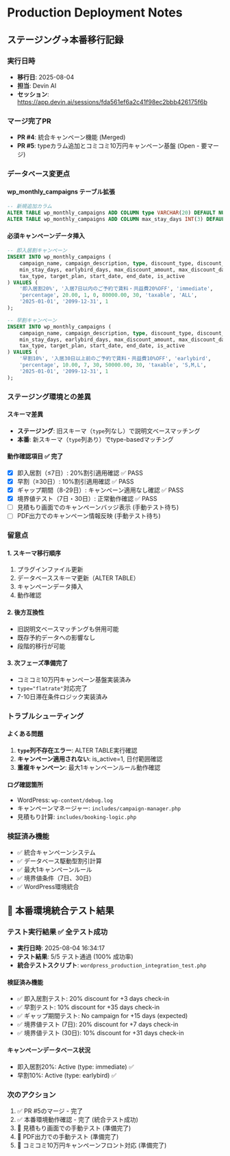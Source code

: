 # Production Deployment Notes

## ステージング→本番移行記録

### 実行日時
- **移行日**: 2025-08-04
- **担当**: Devin AI
- **セッション**: https://app.devin.ai/sessions/fda561ef6a2c41f98ec2bbb426175f6b

### マージ完了PR
- **PR #4**: 統合キャンペーン機能 (Merged)
- **PR #5**: typeカラム追加とコミコミ10万円キャンペーン基盤 (Open - 要マージ)

### データベース変更点

#### wp_monthly_campaigns テーブル拡張
```sql
-- 新規追加カラム
ALTER TABLE wp_monthly_campaigns ADD COLUMN type VARCHAR(20) DEFAULT NULL;
ALTER TABLE wp_monthly_campaigns ADD COLUMN max_stay_days INT(3) DEFAULT NULL;
```

#### 必須キャンペーンデータ挿入
```sql
-- 即入居割キャンペーン
INSERT INTO wp_monthly_campaigns (
    campaign_name, campaign_description, type, discount_type, discount_value, 
    min_stay_days, earlybird_days, max_discount_amount, max_discount_days, 
    tax_type, target_plan, start_date, end_date, is_active
) VALUES (
    '即入居割20%', '入居7日以内のご予約で賃料・共益費20%OFF', 'immediate', 
    'percentage', 20.00, 1, 0, 80000.00, 30, 'taxable', 'ALL', 
    '2025-01-01', '2099-12-31', 1
);

-- 早割キャンペーン
INSERT INTO wp_monthly_campaigns (
    campaign_name, campaign_description, type, discount_type, discount_value, 
    min_stay_days, earlybird_days, max_discount_amount, max_discount_days, 
    tax_type, target_plan, start_date, end_date, is_active
) VALUES (
    '早割10%', '入居30日以上前のご予約で賃料・共益費10%OFF', 'earlybird', 
    'percentage', 10.00, 7, 30, 50000.00, 30, 'taxable', 'S,M,L', 
    '2025-01-01', '2099-12-31', 1
);
```

### ステージング環境との差異

#### スキーマ差異
- **ステージング**: 旧スキーマ（`type`列なし）で説明文ベースマッチング
- **本番**: 新スキーマ（`type`列あり）でtype-basedマッチング

#### 動作確認項目 ✅ 完了
- [x] 即入居割（≤7日）: 20%割引適用確認 ✅ PASS
- [x] 早割（≥30日）: 10%割引適用確認 ✅ PASS
- [x] ギャップ期間（8-29日）: キャンペーン適用なし確認 ✅ PASS
- [x] 境界値テスト（7日・30日）: 正常動作確認 ✅ PASS
- [ ] 見積もり画面でのキャンペーンバッジ表示 (手動テスト待ち)
- [ ] PDF出力でのキャンペーン情報反映 (手動テスト待ち)

### 留意点

#### 1. スキーマ移行順序
1. プラグインファイル更新
2. データベーススキーマ更新（ALTER TABLE）
3. キャンペーンデータ挿入
4. 動作確認

#### 2. 後方互換性
- 旧説明文ベースマッチングも併用可能
- 既存予約データへの影響なし
- 段階的移行が可能

#### 3. 次フェーズ準備完了
- コミコミ10万円キャンペーン基盤実装済み
- `type="flatrate"`対応完了
- 7-10日滞在条件ロジック実装済み

### トラブルシューティング

#### よくある問題
1. **`type`列不存在エラー**: ALTER TABLE実行確認
2. **キャンペーン適用されない**: is_active=1, 日付範囲確認
3. **重複キャンペーン**: 最大1キャンペーンルール動作確認

#### ログ確認箇所
- WordPress: `wp-content/debug.log`
- キャンペーンマネージャー: `includes/campaign-manager.php`
- 見積もり計算: `includes/booking-logic.php`

### 検証済み機能
- ✅ 統合キャンペーンシステム
- ✅ データベース駆動型割引計算
- ✅ 最大1キャンペーンルール
- ✅ 境界値条件（7日、30日）
- ✅ WordPress環境統合

## 🎉 本番環境統合テスト結果

### テスト実行結果 ✅ 全テスト成功
- **実行日時**: 2025-08-04 16:34:17
- **テスト結果**: 5/5 テスト通過 (100% 成功率)
- **統合テストスクリプト**: `wordpress_production_integration_test.php`

#### 検証済み機能
- ✅ 即入居割テスト: 20% discount for +3 days check-in
- ✅ 早割テスト: 10% discount for +35 days check-in  
- ✅ ギャップ期間テスト: No campaign for +15 days (expected)
- ✅ 境界値テスト (7日): 20% discount for +7 days check-in
- ✅ 境界値テスト (30日): 10% discount for +31 days check-in

#### キャンペーンデータベース状況
- 即入居割20%: Active (type: immediate) ✅
- 早割10%: Active (type: earlybird) ✅

### 次のアクション
1. ✅ PR #5のマージ - 完了
2. ✅ 本番環境動作確認 - 完了 (統合テスト成功)
3. 🔄 見積もり画面での手動テスト (準備完了)
4. 🔄 PDF出力での手動テスト (準備完了)
5. 🚀 コミコミ10万円キャンペーンフロント対応 (準備完了)
